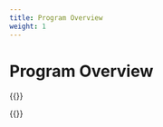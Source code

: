 ```yaml
---
title: Program Overview
weight: 1
---
```


# Program Overview

{{<simpleLastUpdate date="March 8, 2024">}}


{{<programOverview>}}
